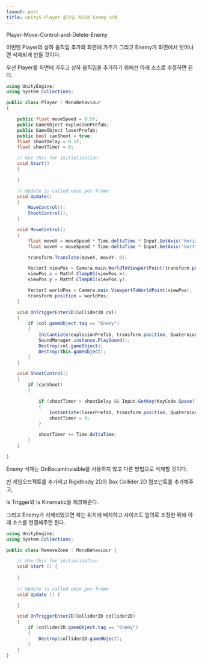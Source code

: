 ```yaml
---
layout: post
title: unity5 Player 움직임 처리와 Enemy 삭제
---
```


Player-Move-Control-and-Delete-Enemy

이번엔 Player의 상하 움직임 추가와 화면에 가두기 그리고 Enemy가 화면에서 벗어나면 삭제되게 만들 것이다.

우선 Player를 화면에 가두고 상하 움직임을 추가하기 위해선 아래 소스로 수정하면 된다.

```c#
using UnityEngine;
using System.Collections;

public class Player : MonoBehaviour
{

    public float moveSpeed = 0.5f;
    public GameObject explosionPrefab;
    public GameObject laserPrefab;
    public bool canShoot = true;
    float shootDelay = 0.5f;
    float shootTimer = 0;

    // Use this for initialization
    void Start()
    {

    }

    // Update is called once per frame
    void Update()
    {
        MoveControl();
        ShootControl();
    }

    void MoveControl()
    {
        float moveX = moveSpeed * Time.deltaTime * Input.GetAxis("Horizontal");
        float moveY = moveSpeed * Time.deltaTime * Input.GetAxis("Vertical");

        transform.Translate(moveX, moveY, 0);

        Vector3 viewPos = Camera.main.WorldToViewportPoint(transform.position);
        viewPos.x = Mathf.Clamp01(viewPos.x);
        viewPos.y = Mathf.Clamp01(viewPos.y);

        Vector3 worldPos = Camera.main.ViewportToWorldPoint(viewPos);
        transform.position = worldPos;
    }

    void OnTriggerEnter2D(Collider2D col)
    {
        if (col.gameObject.tag == "Enemy")
        {
            Instantiate(explosionPrefab, transform.position, Quaternion.identity);
            SoundManager.instance.PlaySound();
            Destroy(col.gameObject);
            Destroy(this.gameObject);
        }
    }

    void ShootControl()
    {
        if (canShoot)
        {

            if (shootTimer > shootDelay && Input.GetKey(KeyCode.Space))
            {
                Instantiate(laserPrefab, transform.position, Quaternion.identity);
                shootTimer = 0;
            }

            shootTimer += Time.deltaTime;
        }
    }

}
```

Enemy 삭제는 OnBecamInvisible을 사용하지 않고 다른 방법으로 삭제할 것이다.

빈 게임오브젝트를 추가하고 Rigidbody 2D와 Box Collider 2D 컴포넌트를 추가해주고,

Is Trigger와 Is Kinematic을 체크해준다.

그리고 Enemy가 삭제되었으면 하는 위치에 배치하고 사이즈도 임의로 조정한 뒤에 아래 소스를 연결해주면 된다.

```c#
using UnityEngine;
using System.Collections;

public class RemoveZone : MonoBehaviour {

	// Use this for initialization
	void Start () {
	
	}
	
	// Update is called once per frame
	void Update () {

	}

    void OnTriggerEnter2D(Collider2D collider2D)
    {
        if (collider2D.gameObject.tag == "Enemy")
        {
            Destroy(collider2D.gameObject);
        }
    }
}
```

